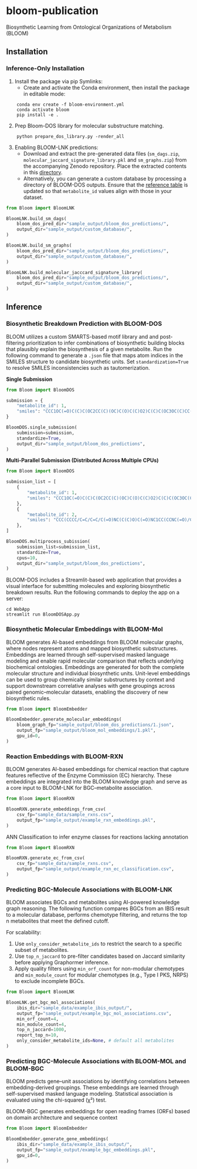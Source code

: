 # bloom-publication
Biosynthetic Learning from Ontological Organizations of Metabolism (BLOOM)

## Installation

### Inference-Only Installation
1. Install the package via pip Symlinks:
    - Create and activate the Conda environment, then install the package in editable mode:
```
    conda env create -f bloom-environment.yml
    conda activate bloom
    pip install -e .
```
2. Prep Bloom-DOS library for molecular substructure matching.
```
    python prepare_dos_library.py -render_all
```
3. Enabling BLOOM-LNK predictions: 
    - Download and extract the pre-generated data files (`sm_dags.zip`, `molecular_jaccard_signature_library.pkl` and `sm_graphs.zip`) from the accompanying Zenodo repository. Place the extracted contents in this [directory](https://github.com/magarveylab/bloom-publication/tree/main/Bloom/datasets).
    - Alternatively, you can generate a custom database by processing a directory of BLOOM-DOS outputs. Ensure that the [reference table](https://github.com/magarveylab/bloom-publication/blob/main/Bloom/datasets/metabolites.csv) is updated so that `metabolite_id` values align with those in your dataset.

```python
from Bloom import BloomLNK

BloomLNK.build_sm_dags(
    bloom_dos_pred_dir="sample_output/bloom_dos_predictions/",
    output_dir="sample_output/custom_database/",
)

BloomLNK.build_sm_graphs(
    bloom_dos_pred_dir="sample_output/bloom_dos_predictions/",
    output_dir="sample_output/custom_database/",
)

BloomLNK.build_molecular_jacccard_signature_library(
    bloom_dos_pred_dir="sample_output/bloom_dos_predictions/",
    output_dir="sample_output/custom_database/",
)
```

## Inference

### Biosynthetic Breakdown Prediction with BLOOM-DOS
BLOOM utilizes a custom SMARTS-based motif library and and post-filtering prioritization to infer combinations of biosynthetic building blocks that plausibly explain the biosynthesis of a given metabolite. Run the following command to generate a `.json` file that maps atom indices in the SMILES structure to candidate biosynthetic units. Set `standardization=True` to resolve SMILES inconsistencies such as tautomerization.

**Single Submission**
```python
from Bloom import BloomDOS

submission = {
    "metabolite_id": 1,
    "smiles": "CCC1OC(=O)C(C)C(OC2CC(C)(OC)C(O)C(C)O2)C(C)C(OC3OC(C)CC(C3O)N(C)C)C(C)(O)CC(C)C(=O)C(C)C(O)C1(C)O ",
}

BloomDOS.single_submission(
    submission=submission,
    standardize=True,
    output_dir="sample_output/bloom_dos_predictions",
)

```
**Multi-Parallel Submission (Distributed Across Multiple CPUs)**
```python
from Bloom import BloomDOS

submission_list = [
    {
        "metabolite_id": 1,
        "smiles": "CCC1OC(=O)C(C)C(OC2CC(C)(OC)C(O)C(C)O2)C(C)C(OC3OC(C)CC(C3O)N(C)C)C(C)(O)CC(C)C(=O)C(C)C(O)C1(C)O ",
    },
    {
        "metabolite_id": 2,
        "smiles": "CCC(CCCC/C=C/C=C/C(=O)NC(C(C)O)C(=O)NC1CC(CCNC(=O)/C=C\C(NC1=O)C)O)O",
    },
]

BloomDOS.multiprocess_subission(
    submission_list=submission_list,
    standardize=True,
    cpus=10,
    output_dir="sample_output/bloom_dos_predictions",
)
```
BLOOM-DOS includes a Streamlit-based web application that provides a visual interface for submitting molecules and exploring biosynthetic breakdown results. Run the following commands to deploy the app on a server:
```
cd WebApp
streamlit run BloomDOSApp.py
```

### Biosynthetic Molecular Embeddings with BLOOM-Mol
BLOOM generates AI-based embeddings from BLOOM molecular graphs, where nodes represent atoms and mapped biosynthetic substructures. Embeddings are learned through self-supervised masked language modeling and enable rapid molecular comparison that reflects underlying biochemical ontologies. Embeddings are generated for both the complete molecular structure and individual biosynthetic units. Unit-level embeddings can be used to group chemically similar substructures by context and support downstream correlative analyses with gene groupings across paired genomic–molecular datasets, enabling the discovery of new biosynthetic rules.
```python
from Bloom import BloomEmbedder

BloomEmbedder.generate_molecular_embeddings(
    bloom_graph_fp="sample_output/bloom_dos_predictions/1.json",
    output_fp="sample_output/bloom_mol_embeddings/1.pkl",
    gpu_id=0,
)
```

### Reaction Embeddings with BLOOM-RXN
BLOOM generates AI-based embeddings for chemical reaction that capture features reflective of the Enzyme Commission (EC) hierarchy. These embeddings are integrated into the BLOOM knowledge graph and serve as a core input to BLOOM-LNK for BGC–metabolite association.

```python
from Bloom import BloomRXN

BloomRXN.generate_embeddings_from_csv(
    csv_fp="sample_data/sample_rxns.csv",
    output_fp="sample_output/example_rxn_embeddings.pkl",
)
```
ANN Classification to infer enzyme classes for reactions lacking annotation
```python
from Bloom import BloomRXN

BloomRXN.generate_ec_from_csv(
    csv_fp="sample_data/sample_rxns.csv",
    output_fp="sample_output/example_rxn_ec_classification.csv",
)
```

### Predicting BGC-Molecule Associations with BLOOM-LNK
BLOOM associates BGCs and metabolites using AI-powered knowledge graph reasoning. The following function compares BGCs from an IBIS result to a molecular database, performs chemotype filtering, and returns the top n metabolites that meet the defined cutoff. 

For scalability:
1. Use `only_consider_metabolite_ids` to restrict the search to a specific subset of metabolites.
2. Use `top_n_jaccard` to pre-filter candidates based on Jaccard similarity before applying Graphormer inference.
3. Apply quality filters using `min_orf_count` for non-modular chemotypes and `min_module_count` for modular chemotypes (e.g., Type I PKS, NRPS) to exclude incomplete BGCs.

```python
from Bloom import BloomLNK 

BloomLNK.get_bgc_mol_associations(
    ibis_dir="sample_data/example_ibis_output/",
    output_fp="sample_output/example_bgc_mol_associations.csv",
    min_orf_count=4,
    min_module_count=4,
    top_n_jaccard=1000,
    report_top_n=10,
    only_consider_metabolite_ids=None, # default all metabolites
)
```
### Predicting BGC-Molecule Associations with BLOOM-MOL and BLOOM-BGC
BLOOM predicts gene–unit associations by identifying correlations between embedding-derived groupings. These embeddings are learned through self-supervised masked language modeling. Statistical association is evaluated using the chi-squared (χ²) test.

BLOOM-BGC generates embeddings for open reading frames (ORFs) based on domain architecture and sequence context
```python
from Bloom import BloomEmbedder

BloomEmbedder.generate_gene_embeddings(
    ibis_dir="sample_data/example_ibis_output/",
    output_fp="sample_output/example_bgc_embeddings.pkl",
    gpu_id=0,
)
```
